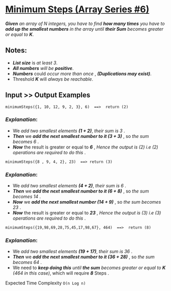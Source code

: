 # [Minimum Steps (Array Series #6)](https://www.codewars.com/kata/minimum-steps-array-series-number-6 "https://www.codewars.com/kata/5a91a7c5fd8c061367000002")

**_Given_** *an array of N integers, you have to find* **_how many times_** *you have to* **_add up the smallest numbers_** *in the array until* **_their Sum_**  *becomes greater or equal to* **_K_**.
 
## Notes: 

* **_List size_**  is *at least 3*.
* **_All numbers_**  *will be*  **_positive_**.
* **_Numbers_**  could  *occur more than once* ,   **_(Duplications may exist)_**.
* Threshold  **_K_**  will *always be reachable*.

## Input >> Output Examples

```
minimumSteps({1, 10, 12, 9, 2, 3}, 6)  ==>  return (2)
```

### **_Explanation_**:

* We  *add two smallest elements*  **_(1 + 2)_**,  *their sum is 3* .
* **_Then_**  we  **_add the next smallest number to it (3 + 3)_** , so  *the sum becomes 6* .
* **_Now_**  the result is greater or equal to **_6_** ,  *Hence the output is (2) i.e (2) operations are required to do this* .

```
minimumSteps({8 , 9, 4, 2}, 23)  ==> return (3)
```

### **_Explanation_**:

* We  *add two smallest elements*  **_(4 + 2)_**,  *their sum is 6* .
* **_Then_**  we  **_add the next smallest number to it (6 + 8)_** , so *the sum becomes 14* .
* **_Now_**  we  **_add the next smallest number (14 + 9)_** , so *the sum becomes 23*  .
* **_Now_**  the result is greater or equal to **_23_** ,  *Hence the output is (3) i.e (3) operations are required to do this* .

```
minimumSteps({19,98,69,28,75,45,17,98,67}, 464)  ==>  return (8)
```

### **_Explanation_**:

* We  *add two smallest elements*  **_(19 + 17)_**,  *their sum is 36* .
* **_Then_**  we  **_add the next smallest number to it (36 + 28)_** , so *the sum becomes 64* .
* We need to **_keep doing this_** *until **_the sum_** becomes greater or equal to **_K_** (464 in this case)*, which will require **_8_** Steps .

Expected Time Complexity `O(n Log n)`

